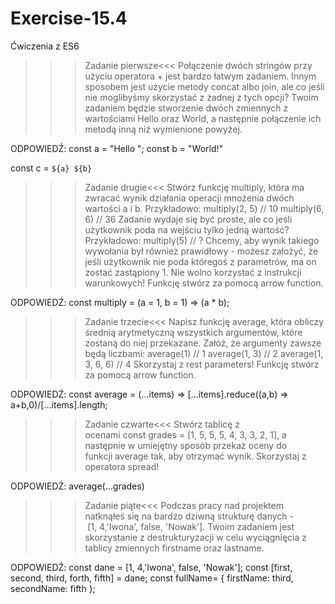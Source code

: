 # Exercise-15.4
Ćwiczenia z ES6


>>>Zadanie pierwsze<<<
Połączenie dwóch stringów przy użyciu operatora + jest bardzo łatwym zadaniem. Innym sposobem jest użycie metody concat albo join, ale co jeśli nie moglibyśmy skorzystać z żadnej z tych opcji? Twoim zadaniem będzie stworzenie dwóch zmiennych z wartościami Hello oraz World, a następnie połączenie ich metodą inną niż wymienione powyżej.

ODPOWIEDŹ:
const a = "Hello ";
const b = "World!"

const c = `${a} ${b}`

>>>Zadanie drugie<<<
Stwórz funkcję multiply, która ma zwracać wynik działania operacji mnożenia dwóch wartości a i b. Przykładowo:
multiply(2, 5) // 10
multiply(6, 6) // 36
Zadanie wydaje się być proste, ale co jeśli użytkownik poda na wejściu tylko jedną wartość? Przykładowo:
multiply(5) // ?
Chcemy, aby wynik takiego wywołania był również prawidłowy - możesz założyć, że jeśli użytkownik nie poda któregoś z parametrów, ma on zostać zastąpiony 1. Nie wolno korzystać z instrukcji warunkowych! Funkcję stwórz za pomocą arrow function.

ODPOWIEDŹ:
const multiply = (a = 1, b = 1) => (a * b);

>>>Zadanie trzecie<<<
Napisz funkcję average, która obliczy średnią arytmetyczną wszystkich argumentów, które zostaną do niej przekazane. Załóż, że argumenty zawsze będą liczbami:
average(1) // 1
average(1, 3) // 2
average(1, 3, 6, 6) // 4
Skorzystaj z rest parameters! Funkcję stwórz za pomocą arrow function.

ODPOWIEDŹ:
const average = (...items) => [...items].reduce((a,b) => a+b,0)/[...items].length;

>>>Zadanie czwarte<<<
Stwórz tablicę z ocenami const grades = [1, 5, 5, 5, 4, 3, 3, 2, 1], a następnie w umiejętny sposób przekaż oceny do funkcji average tak, aby otrzymać wynik. Skorzystaj z operatora spread!

ODPOWIEDŹ: average(…grades)


>>>Zadanie piąte<<<
Podczas pracy nad projektem natknąłeś się na bardzo dziwną strukturę danych - [1, 4,'Iwona', false, 'Nowak']. Twoim zadaniem jest skorzystanie z destrukturyzacji w celu wyciągnięcia z tablicy zmiennych firstname oraz lastname.

ODPOWIEDŹ:
const dane = [1, 4,'Iwona', false, 'Nowak'];
const [first, second, third, forth, fifth] = dane;
const fullName= {
    firstName: third,
    secondName: fifth
};


